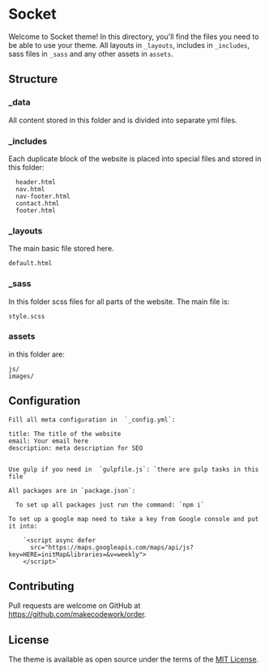 # Socket

Welcome to Socket theme! In this directory, you'll find the files you need to be able to use your theme. All layouts in `_layouts`, includes in `_includes`, sass files in `_sass` and any other assets in `assets`.


## Structure

### _data
  All content stored in this folder and is divided into separate yml files.

### _includes
  Each duplicate block of the website is placed into special files and stored in this folder:

      header.html
      nav.html
      nav-footer.html
      contact.html
      footer.html

### _layouts
  The main basic file stored here.

    default.html

### _sass
  In this folder scss files for all parts of the website. The main file is:

    style.scss

### assets
  in this folder are:

    js/
    images/

## Configuration

    Fill all meta configuration in  `_config.yml`:

    title: The title of the website
    email: Your email here
    description: meta description for SEO


    Use gulp if you need in  `gulpfile.js`: `there are gulp tasks in this file`

    All packages are in `package.json`:

      To set up all packages just run the command: `npm i`

    To set up a google map need to take a key from Google console and put it into:

        `<script async defer
          src="https://maps.googleapis.com/maps/api/js?key=HERE=initMap&libraries=&v=weekly">
        </script>`

## Contributing

Pull requests are welcome on GitHub at https://github.com/makecodework/order.

## License

The theme is available as open source under the terms of the [MIT License](https://opensource.org/licenses/MIT).
